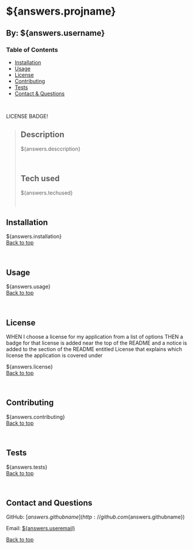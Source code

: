 # ${answers.projname}

## By: ${answers.username}

<a name="back"></a>
### Table of Contents

* [Installation](#installation)
* [Usage](#usage)
* [License](#license)
* [Contributing](#contributing)
* [Tests](#tests)
* [Contact & Questions](#questions)

&nbsp;

LICENSE BADGE!

> ## **Description**<br/>
> ${answers.desccription}<br/>
> 
> &nbsp;
>
> ## **Tech used**<br/>
> ${answers.techused}  
>
> &nbsp;



<a name="installation"></a>
## Installation  
${answers.installation}  
[Back to top](#back)

&nbsp;

<a name="usage"></a>
## Usage  
${answers.usage}  
[Back to top](#back)

&nbsp;

<a name="license"></a>
## License

WHEN I choose a license for my application from a list of options
THEN a badge for that license is added near the top of the README and a notice is added to the section of the README entitled License that explains which license the application is covered under

${answers.license}  
[Back to top](#back)

&nbsp;

<a name="contributing"></a>
## Contributing
${answers.contributing}  
[Back to top](#back)

&nbsp;

<a name="tests"></a>
## Tests
${answers.tests}  
[Back to top](#back)

&nbsp;

<a name="questions"></a>

## Contact and Questions

GitHub: [${answers.githubname}](http://github.com${answers.githubname})

Email: [${answers.useremail}](mailto:{answers.useremail})  

[Back to top](#back)